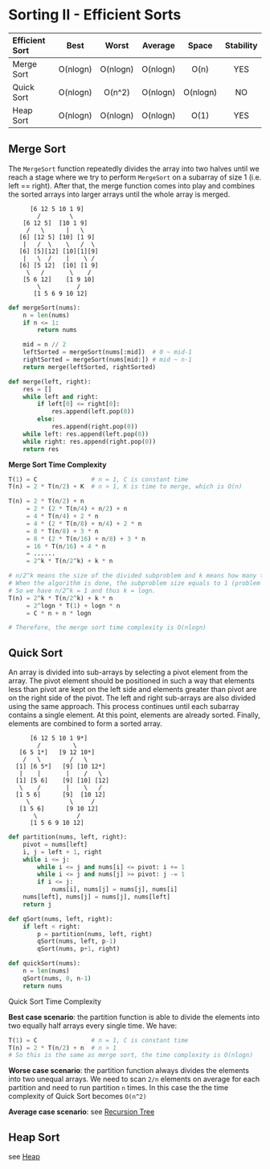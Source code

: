# Sorting II - Efficient Sorts

| Efficient Sort | Best      | Worst    | Average  | Space     | Stability |
| :------------- | :-------: | :------: | :------: | :-------: | :-------: |
| Merge Sort     | O(nlogn) | O(nlogn)  | O(nlogn) | O(n)      | YES       |
| Quick Sort     | O(nlogn) | O(n^2)    | O(nlogn) | O(nlogn)  | NO        |
| Heap Sort      | O(nlogn) | O(nlogn)  | O(nlogn) | O(1)      | YES       |

## Merge Sort

The `MergeSort` function repeatedly divides the array into two halves until we reach a stage where we try to perform `MergeSort` on a subarray of size 1 (i.e. left == right). After that, the merge function comes into play and combines the sorted arrays into larger arrays until the whole array is merged.
```
      [6 12 5 10 1 9]
        /        \
    [6 12 5]  [10 1 9]
     /   \      |   \
   [6] [12 5] [10] [1 9]
    |   /  \    \   /  \
   [6] [5][12] [10][1][9]
    |   \  /    |    \ /
   [6] [5 12]  [10] [1 9]
     \   /       \    /
    [5 6 12]    [1 9 10]
        \          /
       [1 5 6 9 10 12]
```

```py
def mergeSort(nums):
    n = len(nums)
    if n <= 1:
        return nums

    mid = n // 2
    leftSorted = mergeSort(nums[:mid])  # 0 ~ mid-1
    rightSorted = mergeSort(nums[mid:]) # mid ~ n-1
    return merge(leftSorted, rightSorted)

def merge(left, right):
    res = []
    while left and right:
        if left[0] <= right[0]:
            res.append(left.pop(0))
        else:
            res.append(right.pop(0))
    while left: res.append(left.pop(0))
    while right: res.append(right.pop(0))
    return res
```

**Merge Sort Time Complexity**

```py
T(1) = C               # n = 1, C is constant time
T(n) = 2 * T(n/2) + K  # n > 1, K is time to merge, which is O(n)

T(n) = 2 * T(n/2) + n
     = 2 * (2 * T(n/4) + n/2) + n
     = 4 * T(n/4) + 2 * n
     = 4 * (2 * T(n/8) + n/4) + 2 * n
     = 8 * T(n/8) + 3 * n
     = 8 * (2 * T(n/16) + n/8) + 3 * n
     = 16 * T(n/16) + 4 * n
     = ......
     = 2^k * T(n/2^k) + k * n

# n/2^k means the size of the divided subproblem and k means how many times the division runs.
# When the algorithm is done, the subproblem size equals to 1 (problem cannot divide anymore).
# So we have n/2^k = 1 and thus k = logn.
T(n) = 2^k * T(n/2^k) + k * n
     = 2^logn * T(1) + logn * n
     = C * n + n * logn

# Therefore, the merge sort time complexity is O(nlogn)
```

## Quick Sort

An array is divided into sub-arrays by selecting a pivot element from the array. The pivot element should be positioned in such a way that elements less than pivot are kept on the left side and elements greater than pivot are on the right side of the pivot. The left and right sub-arrays are also divided using the same approach. This process continues until each subarray contains a single element. At this point, elements are already sorted. Finally, elements are combined to form a sorted array.
```
      [6 12 5 10 1 9*]
        /         \
   [6 5 1*]   [9 12 10*]
    /   \        /   \
  [1] [6 5*]   [9] [10 12*]
   |    |       |    /   \
  [1] [5 6]    [9] [10] [12]
   \    /       |    \   /
  [1 5 6]      [9]  [10 12]
     \           \     /
   [1 5 6]      [9 10 12]
       \           /
      [1 5 6 9 10 12]
```

```py
def partition(nums, left, right):
    pivot = nums[left]
    i, j = left + 1, right
    while i <= j:
        while i <= j and nums[i] <= pivot: i += 1
        while i <= j and nums[j] >= pivot: j -= 1
        if i <= j:
            nums[i], nums[j] = nums[j], nums[i]
    nums[left], nums[j] = nums[j], nums[left]
    return j

def qSort(nums, left, right):
    if left < right:
        p = partition(nums, left, right)
        qSort(nums, left, p-1)
        qSort(nums, p+1, right)

def quickSort(nums):
    n = len(nums)
    qSort(nums, 0, n-1)
    return nums
```

Quick Sort Time Complexity

**Best case scenario**: the partition function is able to divide the elements into two equally half arrays every single time. We have:
```py
T(1) = C               # n = 1, C is constant time
T(n) = 2 * T(n/2) + n  # n > 1
# So this is the same as merge sort, the time complexity is O(nlogn)
```

**Worse case scenario**: the partition function always divides the elements into two unequal arrays. We need to scan `2/n` elements on average for each partition and need to run partition `n` times. In this case the the time complexity of Quick Sort becomes `O(n^2)`

**Average case scenario**: see [Recursion Tree](<./14 Recursion Tree.md>)

## Heap Sort

see [Heap](<./15 Heap.md>)